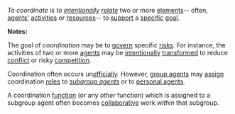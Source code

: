 *To coordinate* is *to [intentionally](https://github.com/gcassel/Modular-Organization-Terminology/blob/master/terms/intention.md) [relate](https://github.com/gcassel/Modular-Organization-Terminology/blob/master/terms/relationship.md)* two or more [elements](https://github.com/gcassel/Modular-Organization-Terminology/blob/master/terms/element.md)-- often, [agents'](https://github.com/gcassel/Modular-Organization-Terminology/blob/master/terms/agent.md) [activities](https://github.com/gcassel/Modular-Organization-Terminology/blob/master/terms/activity.md) or [resources](https://github.com/gcassel/Modular-Organization-Terminology/blob/master/terms/resource.md)-- to [support](https://github.com/gcassel/Modular-Organization-Terminology/blob/master/terms/support.md) a [specific](https://github.com/gcassel/Modular-Organization-Terminology/blob/master/terms/specific.md) [goal](https://github.com/gcassel/Modular-Organization-Terminology/blob/master/terms/goal.md). 
 
**Notes:** 

The goal of *coordination* may be to [govern](https://github.com/gcassel/Modular-Organization-Terminology/blob/master/terms/governance.md) specific [risks](https://github.com/gcassel/Modular-Organization-Terminology/blob/master/terms/risk.md).  For instance, the activities of two or more [agents](https://github.com/gcassel/Modular-Organization-Terminology/blob/master/terms/agent.md) may be [intentionally](https://github.com/gcassel/Modular-Organization-Terminology/blob/master/terms/intention.md) [transformed](https://github.com/gcassel/Modular-Organization-Terminology/blob/master/terms/transform.md) to reduce [conflict](https://github.com/gcassel/Modular-Organization-Terminology/blob/master/terms/conflict.md) or risky [competition](https://github.com/gcassel/Modular-Organization-Terminology/blob/master/terms/competition.md).
 
Coordination often occurs un[officially](https://github.com/gcassel/Modular-Organization-Terminology/blob/master/terms/official.md).  However, [group agents](https://github.com/gcassel/Modular-Organization-Terminology/blob/master/compound-terms/group-agent.md) may [assign](https://github.com/gcassel/Modular-Organization-Terminology/blob/master/terms/assign.md) coordination [roles](https://github.com/gcassel/Modular-Organization-Terminology/blob/master/terms/role.md) to *[subgroup agents](https://github.com/gcassel/Modular-Organization-Terminology/blob/master/compound-terms/subgroup-agent.md)* or to [personal agents](https://github.com/gcassel/Modular-Organization-Terminology/blob/master/terms/personal-agent.md).  

A coordination [function](https://github.com/gcassel/Modular-Organization-Terminology/blob/master/terms/function.md) (or any *other* function) which is assigned to a subgroup agent often becomes [collaborative](https://github.com/gcassel/Modular-Organization-Terminology/blob/master/terms/collaboration.md) work *within* that subgroup.

